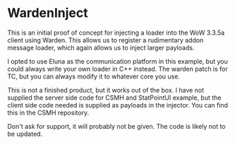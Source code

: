# WardenInject

This is an initial proof of concept for injecting a loader into the WoW 3.3.5a client using Warden. This allows us to register a rudimentary addon message loader, which again allows us to inject larger payloads.

I opted to use Eluna as the communication platform in this example, but you could always write your own loader in C++ instead. The warden patch is for TC, but you can always modify it to whatever core you use.

This is not a finished product, but it works out of the box. I have not supplied the server side code for CSMH and StatPointUI example, but the client side code needed is supplied as payloads in the injector. You can find this in the CSMH repository.

Don't ask for support, it will probably not be given. The code is likely not to be updated.
